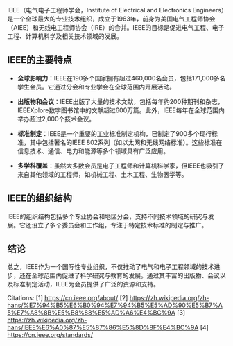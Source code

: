 IEEE（电气电子工程师学会，Institute of Electrical and Electronics Engineers）是一个全球最大的专业技术组织，成立于1963年，前身为美国电气工程师协会（AIEE）和无线电工程师协会（IRE）的合并。IEEE的目标是促进电气工程、电子工程、计算机科学及相关技术领域的发展。

## IEEE的主要特点

- **全球影响力**：IEEE在190多个国家拥有超过460,000名会员，包括171,000多名学生会员。它通过分会和专业学会在全球范围内开展活动。

- **出版物和会议**：IEEE出版了大量的技术文献，包括每年约200种期刊和杂志，IEEEXplore数字图书馆中的文献超过600万篇。此外，IEEE每年在全球范围内举办超过2,000个技术会议。

- **标准制定**：IEEE是一个重要的工业标准制定机构，已制定了900多个现行标准，其中包括著名的IEEE 802系列（如以太网和无线网络标准）。这些标准在信息技术、通信、电力和能源等多个领域具有广泛应用。

- **多学科覆盖**：虽然大多数会员是电子工程师和计算机科学家，但IEEE也吸引了来自其他领域的工程师，如机械工程、土木工程、生物医学等。

## IEEE的组织结构

IEEE的组织结构包括多个专业协会和地区分会，支持不同技术领域的研究与发展。它还设立了多个委员会和工作组，专注于特定技术标准的制定与推广。

## 结论

总之，IEEE作为一个国际性专业组织，不仅推动了电气和电子工程领域的技术进步，还在全球范围内促进了科学研究与教育的发展。通过其丰富的出版物、会议以及标准制定活动，IEEE为会员提供了广泛的资源和支持。

Citations:
[1] https://cn.ieee.org/about/
[2] https://zh.wikipedia.org/zh-hans/%E7%94%B5%E6%B0%94%E7%94%B5%E5%AD%90%E5%B7%A5%E7%A8%8B%E5%B8%88%E5%AD%A6%E4%BC%9A
[3] https://zh.wikipedia.org/zh-hans/IEEE%E6%A0%87%E5%87%86%E5%8D%8F%E4%BC%9A
[4] https://cn.ieee.org/standards/